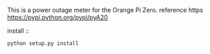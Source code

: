 This is a power outage meter for the Orange Pi Zero. 
reference 
https
https://pypi.python.org/pypi/pyA20

install ::
	
	python setup.py install 





























